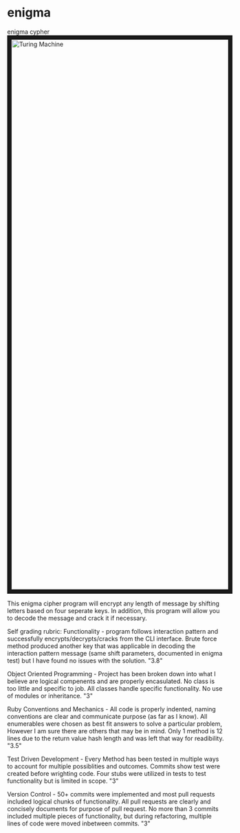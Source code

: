 # enigma
enigma cypher
<a href="https://thumbs.gfycat.com/EasygoingFeminineAuk-mobile.mp4" target="_blank"><img src="https://thumbs.gfycat.com/EasygoingFeminineAuk-mobile.mp4" alt="Turing Machine" width="720" height="1280" border="10" /></a>

This enigma cipher program will encrypt any length of message by shifting letters based on four seperate keys. In addition, this program will allow you to decode the message and crack it if necessary. 

Self grading rubric:
Functionality - program follows interaction pattern and successfully encrypts/decrypts/cracks from the CLI interface. Brute force method produced another key that was applicable in decoding the interaction pattern message (same shift parameters, documented in enigma test) but I have found no issues with the solution. "3.8"

Object Oriented Programming - Project has been broken down into what I believe are logical compenents and are properly encasulated. No class is too little and specific to job. All classes handle specific functionality. No use of modules or inheritance. "3"

Ruby Conventions and Mechanics - All code is properly indented, naming conventions are clear and communicate purpose (as far as I know). All enumerables were chosen as best fit answers to solve a particular problem, However I am sure there are others that may be in mind. Only 1 method is 12 lines due to the return value hash length and was left that way for readibility. "3.5"

Test Driven Development - Every Method has been tested in multiple ways to account for multiple possiblities and outcomes. Commits show test were created before wrighting code. Four stubs were utilized in tests to test functionality but is limited in scope. "3"

Version Control - 50+ commits were implemented and most pull requests included logical chunks of functionality. All pull requests are clearly and concisely documents for purpose of pull request. No more than 3 commits included multiple pieces of functionality, but during refactoring, multiple lines of code were moved inbetween commits. "3"

